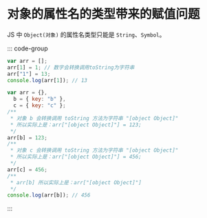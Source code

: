# 对象的属性名的类型带来的赋值问题

<article-info/>

JS 中 `Object(对象)` 的属性名类型只能是 `String`、`Symbol`。

::: code-group

```js [举例1]
var arr = [];
arr[1] = 1; // 数字会转换调用toString为字符串
arr["1"] = 13;
console.log(arr[1]); // 13
```

```js [举例2]
var arr = {},
  b = { key: "b" },
  c = { key: "c" };
/**
 * 对象 b 会转换调用 toString 方法为字符串 "[object Object]"
 * 所以实际上是：arr["[object Object]"] = 123;
 */
arr[b] = 123;
/**
 * 对象 c 会转换调用 toString 方法为字符串 "[object Object]"
 * 所以实际上是：arr["[object Object]"] = 456;
 */
arr[c] = 456;
/**
 * arr[b] 所以实际上是：arr["[object Object]"]
 */
console.log(arr[b]); // 456
```

:::
